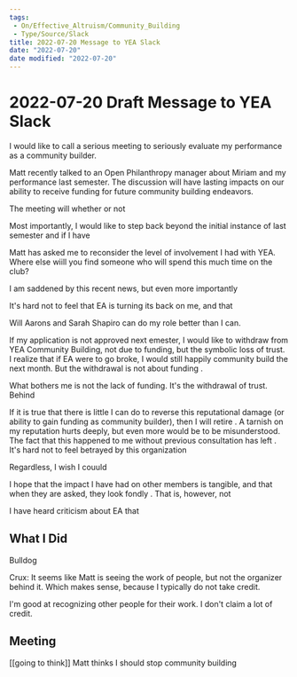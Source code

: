 ```yaml
---
tags:
 - On/Effective_Altruism/Community_Building
 - Type/Source/Slack
title: 2022-07-20 Message to YEA Slack
date: "2022-07-20"
date modified: "2022-07-20"
---
```


# 2022-07-20 Draft Message to YEA Slack
I would like to call a serious meeting to seriously evaluate my performance as a community builder.

Matt recently talked to an Open Philanthropy manager about Miriam and my performance last semester. The discussion will have lasting impacts on our ability to receive funding for future community building endeavors.

The meeting will whether or not

Most importantly, I would like to step back beyond the initial instance of last semester and if I have

Matt has asked me to reconsider the level of involvement I had with YEA. Where else wiill you find someone who will spend this much time on the club?

I am saddened by this recent news, but even more importantly

It's hard not to feel that EA is turning its back on me, and that

Will Aarons and Sarah Shapiro can do my role better than I can.

If my application is not approved next emester, I would like to withdraw from YEA Community Building, not due to funding, but the symbolic loss of trust. I realize that if EA were to go broke, I would still happily community build the next month. But the withdrawal is not about funding .

What bothers me is not the lack of funding. It's the withdrawal of trust. Behind

If it is true that there is little I can do to reverse this reputational damage (or ability to gain funding as community builder), then I will retire . A tarnish on my reputation hurts deeply, but even more would be to be misunderstood. The fact that this happened to me without previous consultation has left . It's hard not to feel betrayed by this organization

Regardless, I wish I couuld

I hope that the impact I have had on other members is tangible, and that when they are asked, they look fondly . That is, however, not

I have heard criticism about EA that

## What I Did
Bulldog

Crux: It seems like Matt is seeing the work of people, but not the organizer behind it. Which makes sense, because I typically do not take credit.

I'm good at recognizing other people for their work. I don't claim a lot of credit.

## Meeting
[[going to think]]
Matt thinks I should stop community building

